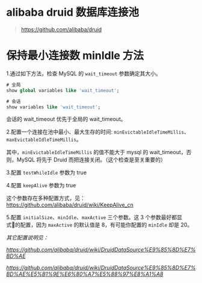 # alibaba druid 数据库连接池

> https://github.com/alibaba/druid

# 保持最小连接数 minIdle 方法

1.通过如下方法，检查 MySQL 的 `wait_timeout` 参数确定其大小。
```sql
# 全局
show global variables like 'wait_timeout';

# 会话
show variables like 'wait_timeout';
```
会话的 wait_timeout 优先于全局的 wait_timeout。


2.配置一个连接在池中最小、最大生存的时间: `minEvictableIdleTimeMillis`、`maxEvictableIdleTimeMillis`。

其中，`minEvictableIdleTimeMillis` 的值不能大于 mysql 的 wait_timeout，否则，MySQL 将先于 Druid 而把连接关闭。（这个检查是至关重要的）


3.配置 `testWhileIdle` 参数为 true


4.配置 `keepAlive` 参数为 true

这个参数存在多种配置方式，见：https://github.com/alibaba/druid/wiki/KeepAlive_cn


5.配置 `initialSize`、`minIdle`、`maxActive` 三个参数。这 3 个参数最好都显式的配置，因为 `maxActive` 的默认值是 8，有可能你配置的 `minIdle` 却是 20。


*其它配置说明见：*

*https://github.com/alibaba/druid/wiki/DruidDataSource%E9%85%8D%E7%BD%AE*

*https://github.com/alibaba/druid/wiki/DruidDataSource%E9%85%8D%E7%BD%AE%E5%B1%9E%E6%80%A7%E5%88%97%E8%A1%A8*
